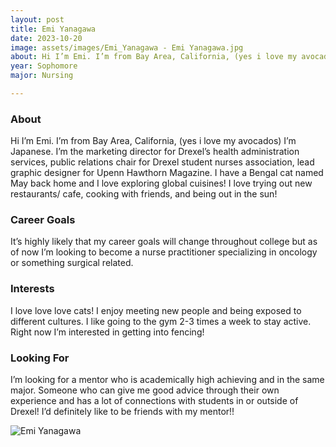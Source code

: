 ```yaml
---
layout: post
title: Emi Yanagawa 
date: 2023-10-20
image: assets/images/Emi_Yanagawa - Emi Yanagawa.jpg
about: Hi I’m Emi. I’m from Bay Area, California, (yes i love my avocados) I’m Japanese. I’m the marketing director for Drexel’s health administration services, public relations chair for Drexel student nurses association, lead graphic designer for Upenn Hawthorn Magazine. I have a Bengal cat named May back home and I love exploring global cuisines! I love trying out new restaurants/ cafe, cooking with friends, and being out in the sun! 
year: Sophomore
major: Nursing 

---
```


### About

Hi I’m Emi. I’m from Bay Area, California, (yes i love my avocados) I’m Japanese. I’m the marketing director for Drexel’s health administration services, public relations chair for Drexel student nurses association, lead graphic designer for Upenn Hawthorn Magazine. I have a Bengal cat named May back home and I love exploring global cuisines! I love trying out new restaurants/ cafe, cooking with friends, and being out in the sun! 

### Career Goals

It’s highly likely that my career goals will change throughout college but as of now I’m looking to become a nurse practitioner specializing in oncology or something surgical related. 

### Interests

I love love love cats! I enjoy meeting new people and being exposed to different cultures. I like going to the gym 2-3 times a week to stay active. Right now I’m interested in getting into fencing! 

### Looking For

I’m looking for a mentor who is academically high achieving and in the same major. Someone who can give me good advice through their own experience and has a lot of connections with students in or outside of Drexel! I’d definitely like to be friends with my mentor!!

<div class="text-center my-5">
    <img src="https://sase-drexel.github.io/mentorship-2023/assets/images/Emi_Yanagawa - Emi Yanagawa.jpg" alt="Emi Yanagawa" class="rounded post-img" />
</div>
